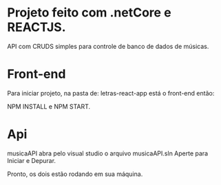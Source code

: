 # Projeto feito com .netCore e REACTJS.

API com CRUDS simples para controle de banco de dados de músicas.
# Front-end
Para iniciar projeto, na pasta de: letras-react-app está o front-end então:

NPM INSTALL e
NPM START.

# Api
musicaAPI abra pelo visual studio o arquivo musicaAPI.sln
Aperte para Iniciar e Depurar.

Pronto, os dois estão rodando em sua máquina.
